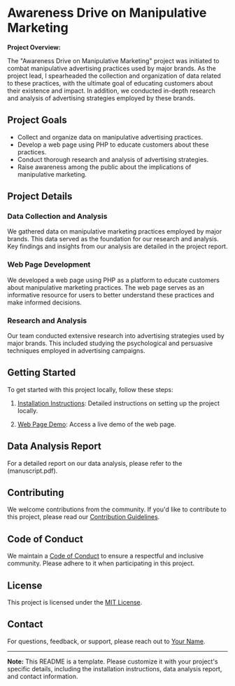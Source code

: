 # Awareness Drive on Manipulative Marketing

**Project Overview:**

The "Awareness Drive on Manipulative Marketing" project was initiated to combat manipulative advertising practices used by major brands. As the project lead, I spearheaded the collection and organization of data related to these practices, with the ultimate goal of educating customers about their existence and impact. In addition, we conducted in-depth research and analysis of advertising strategies employed by these brands.

## Project Goals

- Collect and organize data on manipulative advertising practices.
- Develop a web page using PHP to educate customers about these practices.
- Conduct thorough research and analysis of advertising strategies.
- Raise awareness among the public about the implications of manipulative marketing.

## Project Details

### Data Collection and Analysis

We gathered data on manipulative marketing practices employed by major brands. This data served as the foundation for our research and analysis. Key findings and insights from our analysis are detailed in the project report.

### Web Page Development

We developed a web page using PHP as a platform to educate customers about manipulative marketing practices. The web page serves as an informative resource for users to better understand these practices and make informed decisions.

### Research and Analysis

Our team conducted extensive research into advertising strategies used by major brands. This included studying the psychological and persuasive techniques employed in advertising campaigns.

## Getting Started

To get started with this project locally, follow these steps:

1. [Installation Instructions](./INSTALLATION.md): Detailed instructions on setting up the project locally.

2. [Web Page Demo](./DEMO): Access a live demo of the web page.

## Data Analysis Report

For a detailed report on our data analysis, please refer to the (manuscript.pdf).

## Contributing

We welcome contributions from the community. If you'd like to contribute to this project, please read our [Contribution Guidelines](./CONTRIBUTING.md).

## Code of Conduct

We maintain a [Code of Conduct](./CODE_OF_CONDUCT.md) to ensure a respectful and inclusive community. Please adhere to it when participating in this project.

## License

This project is licensed under the [MIT License](./LICENSE).

## Contact

For questions, feedback, or support, please reach out to [Your Name](mailto:your.email@example.com).

---

**Note:** This README is a template. Please customize it with your project's specific details, including the installation instructions, data analysis report, and contact information.

